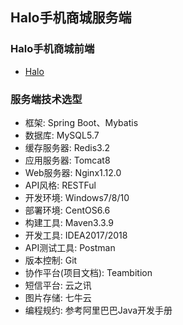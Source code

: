 ## Halo手机商城服务端

### Halo手机商城前端

- [Halo](https://github.com/tozlam/Halo.)

### 服务端技术选型  

- 框架: Spring Boot、Mybatis  
- 数据库: MySQL5.7  
- 缓存服务器: Redis3.2  
- 应用服务器: Tomcat8    
- Web服务器: Nginx1.12.0    
- API风格: RESTFul  
- 开发环境: Windows7/8/10    
- 部署环境: CentOS6.6    
- 构建工具: Maven3.3.9    
- 开发工具: IDEA2017/2018      
- API测试工具: Postman  
- 版本控制: Git
- 协作平台(项目文档): Teambition    
- 短信平台: 云之讯      
- 图片存储: 七牛云  
- 编程规约: 参考阿里巴巴Java开发手册    

